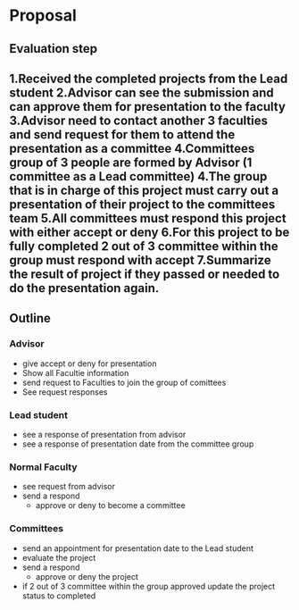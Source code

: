 # Proposal
## Evaluation step
1.Received the completed projects from the Lead student
2.Advisor can see the submission and can approve them for presentation to the faculty
3.Advisor need to contact another 3 faculties and send request for them to attend the presentation as a committee
4.Committees group of 3 people are formed by Advisor (1 committee as a Lead committee)
4.The group that is in charge of this project must carry out a presentation of their project to the committees team
5.All committees must respond this project with either accept or deny
6.For this project to be fully completed 2 out of 3 committee within the group must respond with accept
7.Summarize the result of project if they passed or needed to do the presentation again.
------
## Outline 
### Advisor
  * give accept or deny for presentation
  * Show all Facultie information
  * send request to Faculties to join the group of comittees
  * See request responses
### Lead student
  * see a response of presentation from advisor
  * see a response of presentation date from the committee group
### Normal Faculty 
  * see request from advisor
  * send a respond
    * approve or deny to become a committee
    
### Committees 
  * send an appointment for presentation date to the Lead student
  * evaluate the project
  * send a respond
    * approve or deny the project
  * if 2 out of 3 committee within the group approved update the project status to completed

